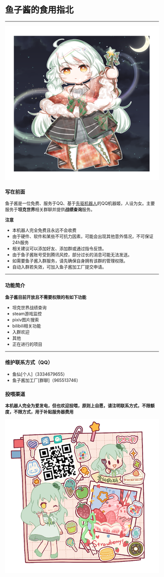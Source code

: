 # 鱼子酱的食用指北
***
![鱼子酱](image/caviar.png)
### 写在前面
鱼子酱是一位免费、服务于QQ、基于[先驱机器人](https://www.xianqubot.com/)的QQ机器姬，人设为女。主要服务于**坦克世界**相关群聊并提供**战绩查询**服务。

**注意**
* 本机器人完全免费且永远不会收费
* 由于硬件、软件和某些不可抗力因素，可能会出现其他意外情况，不可保证24h服务
* 相关建议可以添加好友、添加群或通过指令反馈。
* 由于鱼子酱账号受到腾讯风控，部分过长的消息可能无法发送。
* 如需要鱼子酱入群服务，请先确保自身拥有该群的管理权限。
* 自动入群若失效，可加入鱼子酱加工厂提交申请。


***
### 功能简介

**鱼子酱目前开放且不需要权限的有如下功能**
* 坦克世界战绩查询
* steam游戏监控
* pixiv图片搜索
* bilibili相关功能
* 入群欢迎
* 其他
* 正在进行的项目 


***
### 维护联系方式（QQ）
* 鱼仙[个人]（3334679655）
* 鱼子酱加工厂[群聊]（965513746）

### 投喂渠道

**本机器人完全为爱发电，但也欢迎投喂，原则上自愿，请注明联系方式，不限额度，不限方式，用于补贴服务器费用**

![我很可爱！](image/donate.png)